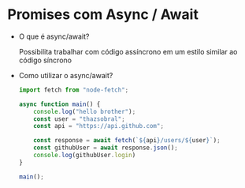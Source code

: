 # Promises com Async / Await

- O que é async/await?
    
    Possibilita trabalhar com código assíncrono em um estilo similar ao código síncrono
    
- Como utilizar o async/await?
    
    ```jsx
    import fetch from "node-fetch";
    
    async function main() {
        console.log("hello brother");
        const user = "thazsobral";
        const api = "https://api.github.com";
    
        const response = await fetch(`${api}/users/${user}`);
        const githubUser = await response.json();
        console.log(githubUser.login)
    }
    
    main();
    ```
